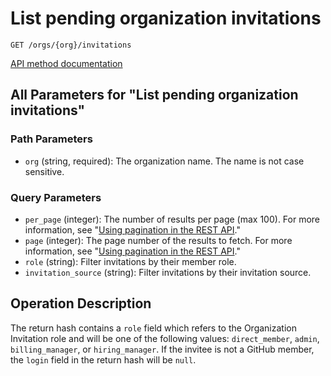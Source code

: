 # List pending organization invitations

`GET /orgs/{org}/invitations`

[API method documentation](https://docs.github.com/rest/orgs/members#list-pending-organization-invitations)

## All Parameters for "List pending organization invitations"

### Path Parameters

- `org` (string, required): The organization name. The name is not case sensitive.
### Query Parameters

- `per_page` (integer): The number of results per page (max 100). For more information, see "[Using pagination in the REST API](https://docs.github.com/rest/using-the-rest-api/using-pagination-in-the-rest-api)."
- `page` (integer): The page number of the results to fetch. For more information, see "[Using pagination in the REST API](https://docs.github.com/rest/using-the-rest-api/using-pagination-in-the-rest-api)."
- `role` (string): Filter invitations by their member role.
- `invitation_source` (string): Filter invitations by their invitation source.

## Operation Description

The return hash contains a `role` field which refers to the Organization
Invitation role and will be one of the following values: `direct_member`, `admin`,
`billing_manager`, or `hiring_manager`. If the invitee is not a GitHub
member, the `login` field in the return hash will be `null`.
